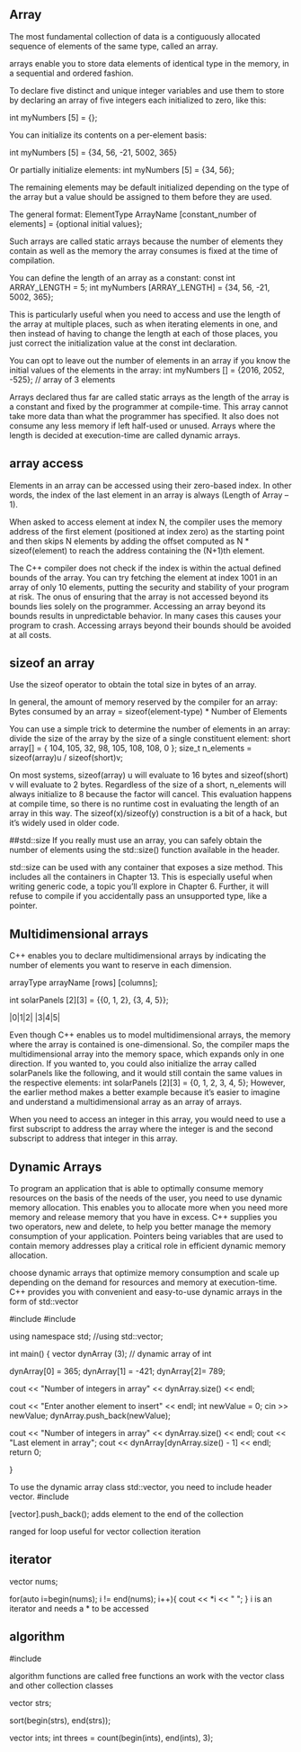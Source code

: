 ## Array
The most fundamental collection of data is a contiguously allocated sequence of elements of the same type, called an array.

arrays enable you to store data elements of  identical type in the memory, in a sequential and ordered fashion.

To declare five distinct and unique integer variables and use them to store by declaring an array of five integers each initialized to zero, like this:

int myNumbers [5] = {};



You can initialize its contents on a per-element basis:

int myNumbers [5] = {34, 56, -21, 5002, 365}

Or partially initialize elements:
int myNumbers [5] = {34, 56};

The remaining elements may be default initialized depending on the type of the array but a value should be assigned to them before they are used.

The general format:
ElementType ArrayName [constant_number of elements] = {optional initial values};

Such arrays are called static arrays because the number of elements they contain as well as the memory the array consumes is fixed at the time of compilation.



You can define the length of an array as a constant:
const int ARRAY_LENGTH = 5;
int myNumbers [ARRAY_LENGTH] = {34, 56, -21, 5002, 365};

This is particularly useful when you need to access and use the length of the array at multiple places, such as when iterating elements in one, and then instead of having to change the length at each of those places, you just correct the initialization value at the const int declaration.



You can opt to leave out the number of elements in an array if you know the initial values of the elements in the array:
int myNumbers [] = {2016, 2052, -525}; // array of 3 elements



Arrays declared thus far are called static arrays as the length of the array is a constant and fixed by the programmer at compile-time. This array cannot take more data than what the programmer has specified. It also does not consume any less memory if left half-used or unused. Arrays where the length is decided at execution-time are called dynamic arrays.




## array access

Elements in an array can be accessed using their zero-based index.
In other words, the index of the last element in an array is always (Length of Array – 1).

When asked to access element at index N, the compiler uses the memory address of the first element (positioned at index zero) as the starting point and then skips N elements by adding the offset computed as N * sizeof(element) to reach the address containing the (N+1)th element.

The C++ compiler does not check if the index is within the actual
defined bounds of the array. You can try fetching the element at index 1001 in an array of only 10 elements, putting the security and stability of your program at risk. The onus of ensuring that the array is not accessed beyond its bounds lies solely on the programmer. Accessing an array beyond its bounds results in unpredictable
behavior. In many cases this causes your program to crash.
Accessing arrays beyond their bounds should be avoided at
all costs.


## sizeof an array
Use the sizeof operator to obtain the total size in bytes of an array.

In general, the amount of memory reserved by the compiler for an array:
Bytes consumed by an array = sizeof(element-type) * Number of Elements

You can use a simple trick to determine the number of elements in an array: divide the size of the array by the size of a single constituent element:
short array[] = { 104, 105, 32, 98, 105, 108, 108, 0 };
size_t n_elements = sizeof(array)u / sizeof(short)v;

On most systems, sizeof(array) u will evaluate to 16 bytes and
sizeof(short) v will evaluate to 2 bytes. Regardless of the size of a short,
n_elements will always initialize to 8 because the factor will cancel. This
evaluation happens at compile time, so there is no runtime cost in evaluating the length of an array in this way.
The sizeof(x)/sizeof(y) construction is a bit of a hack, but it’s widely used in older code.

##std::size
If you really
must use an array, you can safely obtain the number of elements using the
std::size() function available in the <iterator> header.

std::size can be used with any container that exposes a
size method. This includes all the containers in Chapter 13. This is especially useful
when writing generic code, a topic you’ll explore in Chapter 6. Further, it will refuse
to compile if you accidentally pass an unsupported type, like a pointer.



## Multidimensional arrays
C++ enables you to declare multidimensional arrays by indicating the number of elements you want to reserve in each dimension.

arrayType arrayName [rows] [columns];

int solarPanels [2][3] = {{0, 1, 2}, {3, 4, 5}};

|0|1|2|
|3|4|5|

Even though C++ enables us to model multidimensional arrays,
the memory where the array is contained is one-dimensional. So,
the compiler maps the multidimensional array into the memory
space, which expands only in one direction.
If you wanted to, you could also initialize the array called
solarPanels like the following, and it would still contain the
same values in the respective elements:
int solarPanels [2][3] = {0, 1, 2, 3, 4, 5};
However, the earlier method makes a better example because
it’s easier to imagine and understand a multidimensional array
as an array of arrays.

When you need to access an integer in this array, you would need to use a first subscript
to address the array where the integer is and the second subscript to address that integer
in this array.






## Dynamic Arrays
To program an application that is able to optimally consume memory resources on the basis of the needs of the user, you need to use dynamic memory allocation. This enables you to allocate more when you need more memory and release memory that you have in excess. C++ supplies you two operators, new and delete, to help you better manage the memory consumption of your application. Pointers being variables that are used to contain memory addresses play a critical role in efficient dynamic memory allocation.

choose dynamic arrays that optimize memory consumption and scale up depending on the demand for resources and memory at execution-time. C++ provides you with convenient and easy-to-use dynamic arrays in the form of std::vector

 #include <iostream>
 #include <vector>

using namespace std;
//using std::vector;

int main()
{
vector<int> dynArray (3); // dynamic array of int

dynArray[0] = 365;
dynArray[1] = -421;
dynArray[2]= 789;

cout << "Number of integers in array" << dynArray.size() << endl;

cout << "Enter another element to insert" << endl;
int newValue = 0;
cin >> newValue;
dynArray.push_back(newValue);

cout << "Number of integers in array" << dynArray.size() << endl;
cout << "Last element in array";
cout << dynArray[dynArray.size() - 1] << endl;
return 0;

}

To use the dynamic array class std::vector, you need to
include header vector.
 #include <vector>

[vector].push_back();
adds element to the end of the collection

ranged for loop useful for vector collection iteration


## iterator
vector<int> nums;

for(auto i=begin(nums); i != end(nums); i++){
  cout << *i << " ";
}
i is an iterator and needs a * to be accessed







## algorithm

#include <algorithm>

algorithm functions are called free functions an work with the vector class and other collection classes

vector<string> strs;

sort(begin(strs), end(strs));

vector<int> ints;
int threes = count(begin(ints), end(ints), 3);
